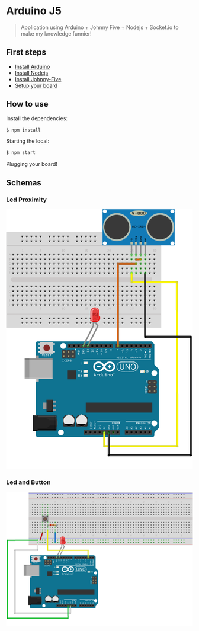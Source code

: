 # Arduino J5

> Application using Arduino + Johnny Five + Nodejs + Socket.io to make my knowledge funnier!

## First steps

- [Install Arduino](https://www.arduino.cc/en/Main/Software)
- [Install Nodejs](https://nodejs.org/en/download/)
- [Install Johnny-Five](https://www.npmjs.com/package/johnny-five)
- [Setup your board](http://johnny-five.io/platform-support/)

## How to use

Install the dependencies:

```bash
$ npm install
```

Starting the local:

```bash
$ npm start
```

Plugging your board!

## Schemas

### Led Proximity
![Led Proximity Schema](schemas/schema-led-proximity.png)

### Led and Button
![Led and Button Schema](schemas/schema-led-button.png)

